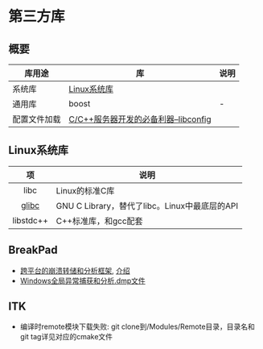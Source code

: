 # 第三方库
## 概要

| 库用途 | 库 | 说明 |
| - | - | - |
| 系统库 | [Linux系统库](https://blog.csdn.net/haibosdu/article/details/77094833) |  |
| 通用库 | boost | - |
| 配置文件加载 | [C/C++服务器开发的必备利器–libconfig](https://www.cnblogs.com/kex1n/p/6651258.html) |  |

## Linux系统库
| 项 | 说明 |
| :-: | - |
| libc | Linux的标准C库 |
| [glibc](https://blog.csdn.net/xiaoxinyu316/article/details/44917561) | GNU C Library，替代了libc。Linux中最底层的API |
| libstdc++ | C++标准库，和gcc配套 |

## BreakPad
* [跨平台的崩溃转储和分析框架](https://github.com/google/breakpad), [介绍](https://www.jianshu.com/p/295ebf42b05b)
* [Windows全局异常捕获和分析.dmp文件](https://blog.csdn.net/ZLOZL/article/details/117607946)

## ITK
* 编译时remote模块下载失败: git clone到/Modules/Remote目录，目录名和git tag详见对应的cmake文件
